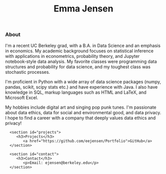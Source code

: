 <head>
   <title>Emma Jensen</title>
</head>

<body>
   <header>
      <h1>Emma Jensen</h1>
   </header>

   <main>
      <section id="about">
         <h3>About</h3>
            <p>
               I'm a recent UC Berkeley grad, with a B.A. in Data Science and an emphasis in economics. My academic background focuses on statistical inference with applications in econometrics, probability theory, and Jupyter notebook-style data analysis. My favorite classes were programming data structures and probability for data science, and my toughest class was stochastic processes. 
            </p>
            <p>
               I'm proficient in Python with a wide array of data science packages (numpy, pandas, scikit, scipy stats etc.) and have experience with Java. I also have knowledge in SQL, markup languages such as HTML and LaTeX, and Microsoft Excel.
            </p>
            <p>
               My hobbies include digital art and singing pop punk tunes. I'm passionate about data ethics, data for social and environmental good, and data privacy. I hope to find a career with a company that deeply values data ethics and privacy!
            </p>
      </section>

      <section id="projects">
         <h3>Projects</h3>
            <a href="https://github.com/eejensen/Portfolio">GitHub</a>
      </section>

      <section id="contact">
         <h3>Contact</h3>
            <p>Email: ejensen@berkeley.edu</p>
      </section>
</body>
